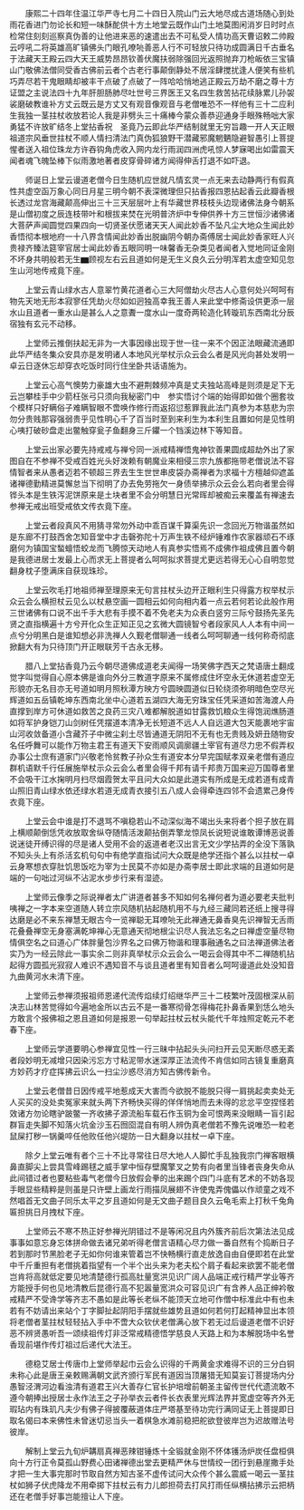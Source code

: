 <!-- { "loadSidebar": true } -->
　　康熙二十四年住温江华严寺七月二十四日入院山门云大地尽成古道场随心到处雨花香进门勿论长和短一味酥酡供十方土地堂云既作山门土地莫图闲消岁日时时点检常住刻刻巡察真伪善的让他进来恶的速遣出去不可私受人情功高天曹诏敕二帅殿云哼吼二将英雄高旷镇佛头门眼孔嘹喨善恶人行不可轻放只待功成圆满日千古垂名于法藏天王殿云四大天王威势昂昂钦善伏魔扶弱除强回光返照抛弃刀枪皈依三宝镇山门敬佛法僧同受香古佛前云者个古老行事颠倒静处不居淫肆搅扰逢人便笑有些机巧弄尽若干鬼眼睛却被丰干点破了点破了一阵哈哈悄地逃正殿云万劫不磨之尊十方证盟之主说法四十九年肝胆肠肺尽吐世号三界医王又名四生救苦拈花续脉累儿孙袈裟磨破教谁补方丈云既云是方丈又有观音像观音与老僧唯恐不一样他有三十二应利生我独一茎拄杖收放若论人我是非劈头三十痛棒今蒙众善恭迎通身手眼殊畅咄大家勇猛不许放旷结冬上堂拈香祝　圣竟乃云即此华严结制就里无穷旨趣一开人天正眼祖道宗风垂世拄杖不顺人情扫清法门真伪狐狼野干潜藏邪魔魍魉隐避智愚引上菩提惺者送入祖位珠龙方许吞钩角虎收入网内龙行雨润四洲虎吼惊人梦寐喝出如雷震天闻者魂飞魄坠棒下似雨激地著者皮穿骨碎诸方闻得伸舌打退不如吓退。

　　师诞日上堂云谩道老僧今日生随机应世就凡情玄灵一点无来去动静两行有假真性共虚空函万象心同日月星三明今朝不表深微理但只拈香报四恩拈起香云此瓣香根长透过龙宫海藏颠高伸出三十三天层层叶上有华藏世界枝枝头边现诸佛法身今朝系是山僧初度之辰连枝带叶和根拔来焚在光明普济炉中专伸供养十方三世恒沙诸佛诸大菩萨声闻圆觉四果四向一切贤圣伏愿诸天天人闻此妙香不坠凡尘大地众生闻此妙香悟彻本根地府一十八界含情闻此妙香出脱幽阴今朝办斋傅居士闻此妙香家旺人兴贵禄齐臻法筵宰官居士闻此妙香五眼同明一味馨香无杂类见者闻者入觉地同证金刚不坏身共明般若无生▆顾视左右云且道如何是无生义良久云分明浑若太虚空知见忽生山河地传戒竟下座。

　　上堂云青山绿水古人意翠竹黄花道者心三大阿僧劫火尽古人心意何处兴呵呵有物先天地无形本寂寥任凭劫火尽如如迥独高幸我王善人来此堂中修斋设供更添一层水山且道者一重水山是甚么人之意聻一度水山一度奇两轮造化转璇玑东西南北分辰宿独有玄元不动移。

　　上堂师云推倒扶起无非为一大事因缘出现于世一往一来不个因正法眼藏流通即此华严结冬集众安具亦是发明诸人本地风光举杖示众云会么者是风光向甚处发明一卓云日逐休忘却穿衣吃饭时同行住坐卧共话语施为。

　　上堂云心高气懊势力豪雄大虫不避荆棘频冲真是丈夫独站高峰是则须是足下无云岂攀桂手中少箭枉张弓只须向我秘密门中　参实悟讨个端的始得即如做个圈套妆个模样只好瞒俗子难瞒智眼不啻唤作修行而返招愆惹罪我此法门真参为本慈悲为宗勿分贵贱那容强弱贵乎见性明心千了百当时至到来利生为本利生且置如何是见性明心咦打破砂盘走出鳖触穿瓮子鱼翻身三斤鑺一个铛溪边林下等知音。

　　上堂云出家必要先持戒戒与禅兮同一派戒精禅悟鬼神钦善果圆成超劫外出了家图自在不参禅不受戒百姓光头好泼赖有朝魔业来相侵三宗九族都拖带老僧说法不容情智者来从愚者迈若不顿超三界去生生世世串皮袋办斋禅者为求福十方檀越仰遮盖诸禅德勤精进莫懈怠当下彻明了办去免劳拖欠一身债举拂示众云会么若向者里会得铧头本是生铁泻泥饼原来是土块者里不会分明慧日光常晖却被痴云来覆盖有禅速去参禅无戒出班受戒依文传衣竟下座。

　　上堂云者段真风不用猜寻常勿外动中乖百谋千算渠先识一念回光万物谐虽然如是东廊不打鼓西舍怎知音堂中才击磬弥陀十万声生铁不经炉锤难作农家器顽石不琢磨何为镇国宝蝵蟺悟蛟龙而飞腾惊天动地人有真参实悟焉不成佛作祖成佛且置今朝是我德进居士发最上心而求无上菩提者么呵呵拟求菩提尤更远若得无心心自明忽觉翻身枕子堕满床自获现珠珍。

　　上堂云吹毛打地祖师禅至理原来无句言拄杖头边开正眼利生只得露方权举杖示众云会么横担杖云见么以杖悬空画一圆相云如何向相内着一点云若何若论此般作用三世诸佛有口说不出千手大悲有手摸不着不免老夫为众表白竖穷三际兮鼓扬先圣先贤之直指横遍十方兮开化众生正知正见之玄微大圆镜智兮者段家风人人本有中间一点兮分明黑白是谁知想必非洗禅人久觐老僧聊通一线者么呵呵聊通一线何称奇彻底掀翻大有为只待顶门开正眼联芳千古永无移。

　　腊八上堂拈香竟乃云今朝尽道佛成道老夫闻得一场笑佛字西天之梵语唐土翻成觉字叫觉得自心原本佛是谁向外分三教道字原来不属修成住坏空永无休道若虚空无形貌亦无名目亦无号道如明月照秋潭方映方兮圆映圆道似日轮绕须弥明暗色空尽光辉道如五岳镇乾坤东西南北坐中心道若五湖四大海无穷珠宝任凭采道如苦海渡人舟直撑到岸方可休道如救苦之良药三灾八难都解脱道如甘露救饥粮众生得饱润燋肠道如将军护身铠刀山剑树任凭摆道本清净无长短道不远人人自远道大包天能裹地宇宙山河收敛备道小含藏芥子中微尘刹土尽皆通道无阴阳不无有也无贵贱及妍丑随物安名任呼舞可以能作万物主君王有道天下安雨顺风调廓疆土宰官有道尽力忠不假弄权办事公士庶有道家门兴敬老怜贫教子孙众生有道安本分早完国赋孝双亲老僧有道应群机语默千行任展施举杖示众云会么者里会得千邦有请千邦贵万国来迎万国尊者里不会吸干江水掬明月扫尽烟霞贺太平且问大众如是此道实有所成是无成若道有成青山照旧青山绿水依还绿水若道无成青衣接引五八成人会得牵连四邻不会遗累己身传衣竟下座。

　　上堂云会中谁是打不退骂不嗔稳若山不动深似海不竭出头来将者个担子放在肩上横顺颠倒恁凭收放取舍纵夺随情活泼颠拈倒弄擎龙惊凤长说短说谁敢谭博恶说善说迷徒开缚识得的尽是诸人受用不会的返道者老汉出言无文少学拈弄的全没下落孰不知头头上有杀活玄机句句中有绝学直指试问大众既是绝学还指个甚么以拄杖一卓云身寒想衣穿肚饥思饭吃为宰为士民莫不亦如是办斋李居士即此求端的且道如何是端的一句咄过河纵不沾泥水步步行来有湿迹。

　　上堂师云像季之际说禅者太广讲道者甚多不知如何名禅何者为道必要老夫批判咦禅之一字本来空道随人转立宗风随机拈起随机用不与九经三藏同若还纸上搜寻得达磨是必不来东禅慧无眼古今一览禅聪无耳嘹喨无此禅通无鼻香臭先识禅智无舌雨花叠叠禅空无身塞满乾坤禅心无意通天彻地根尘识尽人我法忘名之曰禅虚空量尽物情俱空名之曰道心广体胖量包沙界名之曰佛万物谐和理事融通名之曰法禅道佛法者实乃为一经云除此一事实余二则非真举杖示众云会么一喝云会得其中不二禅随机拈起得方圆孤光寂寂人难识不遇知音不与谈且道者里有知音者么呵呵谩道此处没知音九曲黄河水未清下座。

　　上堂师云参禅须报祖师恩递代流传焰续灯绍继华严三十二枝繁叶茂固根深从前决志山林苦觉得如今遍地金所以古云不是一番寒彻骨怎得梅花扑鼻香果到恁么地头方敢言个报佛祖之恩且道如何是报恩一句举起拄杖云杖头能代千年烛照定乾元不老春下座。

　　上堂师云学道要明心参禅宜见性一行三昧中拈起头头问扫开云见天断尽惑无紊者段妙明无减增只因染污忘方寸粘泥带水迷深厚正法流传不肯信如同古镜复重磨真方妙药才疗症挥拂云识么一扫尘沙惑尽消方知古佛传新令。

　　上堂云老僧昔日因传戒平地惹成天大害而今欲脱不能脱只得一肩挑起卖卖处无人买买的没处卖冤家来就头两下齐畅快买得的佯佯悄地而去未得的忿忿平空捏怪若效诸方勿论瞎驴跛鳖一齐收拂子源流船车载石作玉铜为金可恨两来没眼睛一盲引起群盲走失脚不知落火坑金沙玉石囫囵混自有明人辨伪真老僧若不豫先说唯恐一粒老鼠屎打秽一锅羹啐任他败任他兴堤防一日大翻身以拄杖一卓下座。

　　除夕上堂云唯有者个三十不比寻常往日尽大地人人脚忙手乱独我宗门禅客眼横鼻直脚尖上尝具雪峰踢毬之威手掌中恒存壁魔擎叉之势有向者里当锋者丧身失命从此间错过者也要粘些毒气老僧今日放假会拳的出来踢个四门斗底有艺术的不妨各现手眼显些精粹是则虽是只许壁上画龙行雨描凤展翅不许使鬼弄傀儡以作顽童之戏不然唱首无文曲子同乐太平之岁且道如何是无文曲子题目良久云龟毛索上打秋千兔角匾担挑日月拽杖下座。

　　上堂师云不寒不热正好参禅光阴错过不是等闲况且内外簇齐前后次第法法见成事事如意忘身忘体拼命做去诸兄弟听得老僧言语精心尽力做一番自然有个捣断日子若到那时节黑脸老子无如你何谁来管着岂不快畅横行直走放逸自由自便即若在此堂中千斤重担有老僧挑着指望有一个半个出头来为老夫松个肩子看起来欲罢不能老僧岂肯将高就低定要见地清楚德行孤高肚量宽洪见识广阔人品端正戒行精严学业等齐方能授手何也见地清教后昆德行高不犯嚣量宽洪众可容见识广有含养人品正绅衿敬戒精严不受谗学等齐志不愚如是此等长老纵不能顶天立地可作僧中标准此中有也未若有不妨请出来站个丁字脚扯起阴阳手摆就些雄势且道如何若何打起精神显出本领将老僧者茎拄杖轻轻拈入手中不啻大众钦伏老僧满心放下若无过后谩道老僧不识好恶不辨贤愚听吾一颂续祖传灯非泛常戒精德悟学慈良人天路上和为本解脱场中名誉香现前堪作传灯祖过后递代大法王。

　　德稳艾居士传唐巾上堂师举起巾云会么识得的千两黄金求难得不识的三分白铜未称心此是唐王亲敕赐满朝文武齐颁行军民有道因当顶屠猎无知莫妄订菩提场内分愚智泾渭河边看浊清有道君王兴大善存仁官长护培增前朝圣主留传世代代遗流敢不遵今朝捧出授居士永作法王之子孙举衣云者件长衣表里光辉法界并宽虚空等齐外无瑕玷内有珠玑凡夫少有佛子得披覆蔽道体庄严塔基至待功完行满同证无上菩提即日取名偈曰本来佛性未曾迷切忌当头一着棋急水滩前稳把舵欲登彼岸岂为迟故赠法号彼岸。

　　解制上堂云九旬炉韝扇真禅恶辣钳锤炼十全锻就金刚不怀体镬汤炉炭任盘桓俱向十方行正令莫孤山野费心田诸禅德出堂去更精严休与世情绞一团行到悬崖撒手处才把一生大事完那时节取自然方知古圣不虚传试问大众传个甚么震威一喝云一茎拄杖如狮子伏虎降龙不用牵掷下拄杖云有力儿郎担荷去打风打雨任纵横拈拂示云把柄还在老僧手好事岂能擅让人下座。

